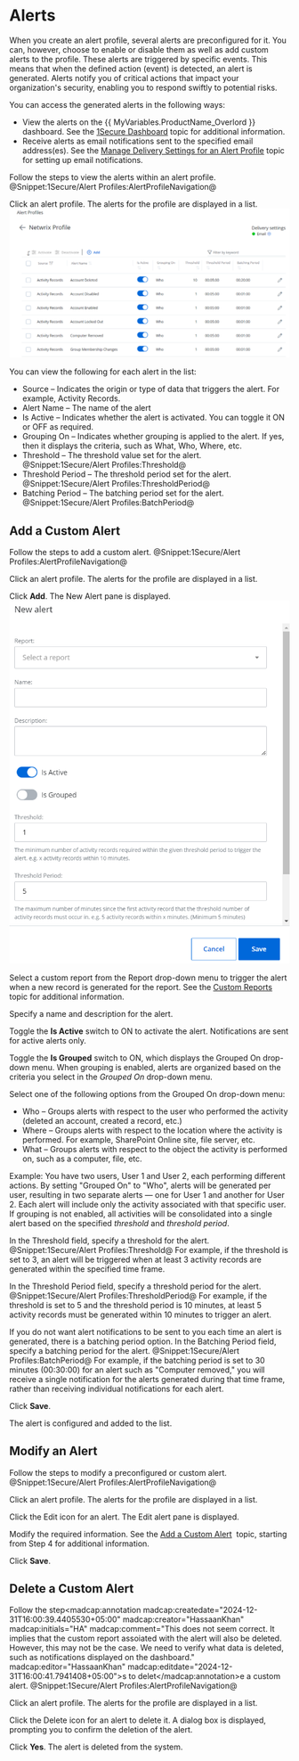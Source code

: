# Alerts

When you create an alert profile, several alerts are preconfigured for it. You can, however, choose to enable or disable them as well as add custom alerts to the profile. These alerts are triggered by specific events. This means that when the defined action (event) is detected, an alert is generated. Alerts notify you of critical actions that impact your organization's security, enabling you to respond swiftly to potential risks.

You can access the generated alerts in the following ways:

- View the alerts on the {{ MyVariables.ProductName_Overlord }} dashboard. See the [1Secure Dashboard](../Dashboard/README.md)  topic for additional information.
- Receive alerts as email notifications sent to the specified email address(es). See the [Manage Delivery Settings for an Alert Profile](/Admin/Alerts/README.md#Manage) topic for setting up email notifications.

Follow the steps to view the alerts within an alert profile. @Snippet:1Secure/Alert Profiles:AlertProfileNavigation@

Click an alert profile. The alerts for the profile are displayed in a list.![](../../../Resources/Images/1Secure/AlertsList.png "Alerts List within an alert profile")

You can view the following for each alert in the list:

- Source   – Indicates the origin or type of data that triggers the alert. For example, Activity Records.
- Alert Name   – The name of the alert
- Is Active   – Indicates whether the alert is activated. You can toggle it ON or OFF as required.
- Grouping On   – Indicates whether grouping is applied to the alert. If yes, then it displays the criteria, such as What, Who, Where, etc.
- Threshold   – The threshold value set for the alert. @Snippet:1Secure/Alert Profiles:Threshold@
- Threshold Period   – The threshold period set for the alert. @Snippet:1Secure/Alert Profiles:ThresholdPeriod@
- Batching Period   – The batching period set for the alert. @Snippet:1Secure/Alert Profiles:BatchPeriod@

## Add a Custom Alert

Follow the steps to add a custom alert. @Snippet:1Secure/Alert Profiles:AlertProfileNavigation@

Click an alert profile. The alerts for the profile are displayed in a list.

Click **Add**. The New Alert pane is displayed.![](../../../Resources/Images/1Secure/AddCustomAlert.png "New Alert Pane")

Select a custom report from the Report drop-down menu to trigger the alert when a new record is generated for the report. See the [Custom Reports](../SearchAndReports/CustomReports.md)  topic for additional information.

Specify a name and description for the alert. 

Toggle the **Is Active** switch to ON to activate the alert. Notifications are sent for active alerts only.

Toggle the **Is Grouped** switch to ON, which displays the Grouped On drop-down menu. When grouping is enabled, alerts are organized based on the criteria you select in the *Grouped On* drop-down menu.

Select one of the following options from the Grouped On drop-down menu:

- Who – Groups alerts with respect to the user who performed the activity (deleted an account, created a record, etc.)
- Where – Groups alerts with respect to the location where the activity is performed. For example, SharePoint Online site, file server, etc.
- What – Groups alerts with respect to the object the activity is performed on, such as a computer, file, etc.

Example: You have two users, User 1 and User 2, each performing different actions. By setting "Grouped On" to "Who", alerts will be generated per user, resulting in two separate alerts — one for User 1 and another for User 2. Each alert will include only the activity associated with that specific user. If grouping is not enabled, all activities will be consolidated into a single alert based on the specified *threshold* and *threshold period*.

In the Threshold field, specify a threshold for the alert. @Snippet:1Secure/Alert Profiles:Threshold@ For example, if the threshold is set to 3, an alert will be triggered when at least 3 activity records are generated within the specified time frame.

In the Threshold Period field, specify a threshold period for the alert. @Snippet:1Secure/Alert Profiles:ThresholdPeriod@ For example, if the threshold is set to 5 and the threshold period is 10 minutes, at least 5 activity records must be generated within 10 minutes to trigger an alert.

If you do not want alert notifications to be sent to you  each time an alert is generated, there is a batching period option. In the Batching Period field, specify a batching period for the alert. @Snippet:1Secure/Alert Profiles:BatchPeriod@ For example, if the batching period is set to 30 minutes (00:30:00) for an alert such as "Computer removed," you will receive a single notification for the alerts generated during that time frame, rather than receiving  individual notifications for each alert.

Click **Save**.

The alert is configured and added to the list.

## Modify an Alert

Follow the steps to modify a preconfigured or custom alert. @Snippet:1Secure/Alert Profiles:AlertProfileNavigation@

Click an alert profile. The alerts for the profile are displayed in a list.

Click the Edit icon for an alert. The Edit alert pane is displayed.

Modify the required information. See the [Add a Custom Alert](/Admin/Alerts/#Adding)  topic, starting from Step 4 for additional information.

Click **Save**.

## Delete a Custom Alert

Follow the step<madcap:annotation madcap:createdate="2024-12-31T16:00:39.4405530+05:00" madcap:creator="HassaanKhan" madcap:initials="HA" madcap:comment="This does not seem correct. It implies that the custom report assoiated with the alert will also be deleted. However, this may not be the case.  We need to verify what data is deleted, such as notifications displayed on the dashboard." madcap:editor="HassaanKhan" madcap:editdate="2024-12-31T16:00:41.7941408+05:00">s to delet</madcap:annotation>e a custom alert. @Snippet:1Secure/Alert Profiles:AlertProfileNavigation@

Click an alert profile. The alerts for the profile are displayed in a list.

Click the Delete icon for an alert to delete it.  A dialog box is displayed, prompting you to confirm the deletion of the alert.

Click **Yes**. The alert is deleted from the system.
